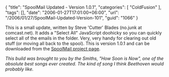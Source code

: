 {
	"title": "SpoolMail Updated - Version 1.0.1",
	"categories": [
		"ColdFusion"
	],
	"tags": [],
	"date": "2006-01-27T17:01:00+06:00",
	"url": "/2006/01/27/SpoolMail-Updated-Version-101",
	"guid": "1066"
}

This is a small update, written by Steve 'Cutter' Blades (no.junk at comcast.net). It adds a "Select All" JavaScript doohicky so you can quickly select all of the emails in the folder. Very, very handy for clearing out old stuff (or moving all back to the spool). This is version 1.0.1 and can be downloaded from the <a href="http://ray.camdenfamily.com/projects/spoolmail">SpoolMail project page</a>.

<i>This build was brought to you by the Smiths, "How Soon is Now", one of the absolute best songs ever created. The kind of song I think Beethoven would probably like.</i>
